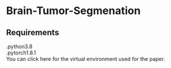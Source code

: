 # Brain-Tumor-Segmenation
## Requirements
.python3.8  
.pytorch1.8.1  
You can click here for the virtual environment used for the paper.
